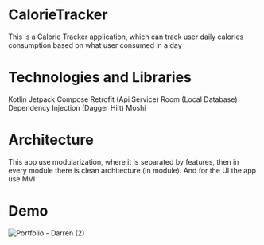 # CalorieTracker

This is a Calorie Tracker application, which can track user daily calories consumption based on what user consumed in a day

# Technologies and Libraries

Kotlin
Jetpack Compose
Retrofit (Api Service)
Room (Local Database)
Dependency Injection (Dagger Hilt)
Moshi

# Architecture

This app use modularization, where it is separated by features, then in every module there is clean architecture (in module). And for the UI the app use MVI

# Demo

![Portfolio - Darren (2)](https://github.com/darrenthiores/CalorieTracker/assets/69592810/76857e82-0e85-4632-93a4-89c59fa8a817)
